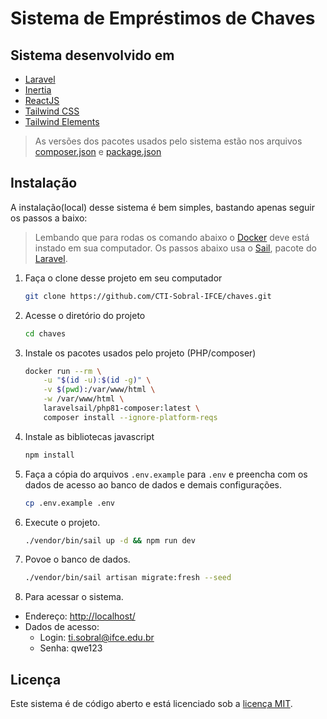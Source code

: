 # Sistema de Empréstimos de Chaves

## Sistema desenvolvido em

* [Laravel](https://laravel.com/)
* [Inertia](https://inertiajs.com/)
* [ReactJS](https://reactjs.org/)
* [Tailwind CSS](https://tailwindcss.com/)
* [Tailwind Elements](https://tailwind-elements.com/)

> As versões dos pacotes usados pelo sistema estão nos arquivos [composer.json](composer.json)  e [package.json](package.json)

## Instalação

A instalação(local) desse sistema é bem simples, bastando apenas seguir os passos a baixo:

> Lembando que para rodas os comando abaixo o [Docker](https://www.docker.com/) deve está instado em sua computador.
> Os passos abaixo usa o [Sail](https://laravel.com/docs/9.x/sail), pacote do [Laravel](https://laravel.com/).

1. Faça o clone desse projeto em seu computador

    ```sh
    git clone https://github.com/CTI-Sobral-IFCE/chaves.git
    ```

2. Acesse o diretório do projeto

    ```sh
    cd chaves
    ```

3. Instale os pacotes usados pelo projeto (PHP/composer)

    ```sh
    docker run --rm \
        -u "$(id -u):$(id -g)" \
        -v $(pwd):/var/www/html \
        -w /var/www/html \
        laravelsail/php81-composer:latest \
        composer install --ignore-platform-reqs
    ```

4. Instale as bibliotecas javascript

    ```sh
    npm install
    ```

5. Faça a cópia do arquivos ```.env.example``` para ```.env``` e preencha com os dados de acesso ao banco de dados e demais configurações.

    ```sh
    cp .env.example .env
    ```

6. Execute o projeto.

    ```sh
    ./vendor/bin/sail up -d && npm run dev
    ```

7. Povoe o banco de dados.

    ```sh
    ./vendor/bin/sail artisan migrate:fresh --seed
    ```

8. Para acessar o sistema.

* Endereço: [http://localhost/](http://localhost/)
* Dados de acesso:
  * Login: ti.sobral@ifce.edu.br
  * Senha: qwe123
  
## Licença

Este sistema é de código aberto e está licenciado sob a [licença MIT](https://opensource.org/licenses/MIT).
